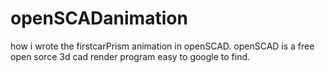# openSCADanimation
how i wrote the firstcarPrism animation in openSCAD.
openSCAD is a free open sorce 3d cad render program easy to google to find.
